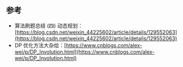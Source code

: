 















## 参考
- 算法刷题总结 (四) 动态规划：[https://blog.csdn.net/weixin_44225602/article/details/129552063](https://blog.csdn.net/weixin_44225602/article/details/129552063)
- DP 优化方法大杂烩：[https://www.cnblogs.com/alex-wei/p/DP_Involution.html](https://www.cnblogs.com/alex-wei/p/DP_Involution.html)